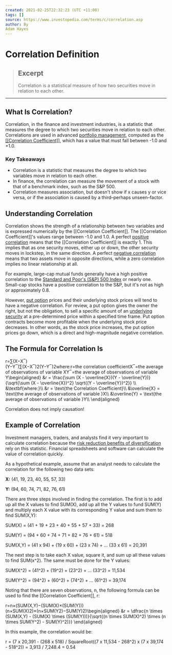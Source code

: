 ```yaml
---
created: 2021-02-25T22:32:23 (UTC +11:00)
tags: []
source: https://www.investopedia.com/terms/c/correlation.asp
author: By
Adam Hayes
---
```


# Correlation Definition

> ## Excerpt
> Correlation is a statistical measure of how two securities move in relation to each other.

---
## What Is Correlation?

Correlation, in the finance and investment industries, is a statistic that measures the degree to which two securities move in relation to each other. Correlations are used in advanced [portfolio management](https://www.investopedia.com/terms/p/portfoliomanagement.asp), computed as the [[[Correlation Coefficient]]](https://www.investopedia.com/terms/c/correlationcoefficient.asp), which has a value that must fall between -1.0 and +1.0.

### Key Takeaways

-   Correlation is a statistic that measures the degree to which two variables move in relation to each other.
-   In finance, the correlation can measure the movement of a stock with that of a benchmark index, such as the S&P 500.
-   Correlation measures association, but doesn't show if x causes y or vice versa, or if the association is caused by a third–perhaps unseen–factor.

## Understanding Correlation

Correlation shows the strength of a relationship between two variables and is expressed numerically by the [[Correlation Coefficient]]. The [[Correlation Coefficient]]'s values range between -1.0 and 1.0. A perfect [positive correlation](https://www.investopedia.com/terms/p/positive-correlation.asp) means that the [[Correlation Coefficient]] is exactly 1. This implies that as one security moves, either up or down, the other security moves in lockstep, in the same direction. A perfect [negative correlation](https://www.investopedia.com/terms/n/negative-correlation.asp) means that two assets move in opposite directions, while a zero correlation implies no linear relationship at all.

For example, large-cap mutual funds generally have a high positive correlation to the [Standard and Poor's (S&P) 500 Index](https://www.investopedia.com/terms/s/sp500.asp) or nearly one. Small-cap stocks have a positive correlation to the S&P, but it's not as high or approximately 0.8.

However, [put option](https://www.investopedia.com/terms/p/putoption.asp) prices and their underlying stock prices will tend to have a negative correlation. For review, a put option gives the owner the right, but not the obligation, to sell a specific amount of an [underlying security](https://www.investopedia.com/terms/u/underlying-security.asp) at a pre-determined price within a specified time frame. Put option contracts become more profitable when the underlying stock price decreases. In other words, as the stock price increases, the put option prices go down, which is a direct and high-magnitude negative correlation.

## The Formula for Correlation Is

r\=∑(X−X‾)(Y−Y‾)∑(X−X‾)2(Y−Y‾)2where:r\=the correlation coefficientX‾\=the average of observations of variable XY‾\=the average of observations of variable Y\\begin{aligned} &r = \\frac{\\sum (X - \\overline{X})(Y - \\overline{Y})}{\\sqrt{\\sum (X - \\overline{X})^2} \\sqrt{(Y - \\overline{Y})^2}} \\\\ &\\textbf{where:}\\\\ &r = \\text{the Correlation Coefficient}\\\\ &\\overline{X} = \\text{the average of observations of variable }X\\\\ &\\overline{Y} = \\text{the average of observations of variable }Y\\\\ \\end{aligned}

Correlation does not imply causation!

## Example of Correlation

Investment managers, traders, and analysts find it very important to calculate correlation because the [risk reduction benefits of diversification](https://www.investopedia.com/articles/basics/11/5-portfolio-protection-strategies.asp) rely on this statistic. Financial spreadsheets and software can calculate the value of correlation quickly.

As a hypothetical example, assume that an analyst needs to calculate the correlation for the following two data sets:

**X:** (41, 19, 23, 40, 55, 57, 33)

**Y:** (94, 60, 74, 71, 82, 76, 61)

There are three steps involved in finding the correlation. The first is to add up all the X values to find SUM(X), add up all the Y values to fund SUM(Y) and multiply each X value with its corresponding Y value and sum them to find SUM(X,Y):

SUM(X) = (41 + 19 + 23 + 40 + 55 + 57 + 33) = 268

SUM(Y) = (94 + 60 + 74 + 71 + 82 + 76 + 61) = 518

SUM(X,Y) = (41 x 94) + (19 x 60) + (23 x 74) + ... (33 x 61) = 20,391

The next step is to take each X value, square it, and sum up all these values to find SUM(x^2). The same must be done for the Y values:

SUM(X^2) = (41^2) + (19^2) + (23^2) + ... (33^2) = 11,534

SUM(Y^2) = (94^2) + (60^2) + (74^2) + ... (61^2) = 39,174

Noting that there are seven observations, n, the following formula can be used to find the [[Correlation Coefficient]], r:

r\=n×(SUM(X,Y)−(SUM(X)×(SUM(Y)))(n×SUM(X)2)×(n×SUM(Y2)−SUM(Y)2)\\begin{aligned} &r = \\dfrac{n \\times (SUM(X,Y) - (SUM(X) \\times (SUM(Y)))}{\\sqrt{(n \\times SUM(X)^2) \\times (n \\times SUM(Y^2) - SUM(Y)^2)}} \\end{aligned}

In this example, the correlation would be:

r = (7 x 20,391 - (268 x 518) / SquareRoot((7 x 11,534 - 268^2) x (7 x 39,174 - 518^2)) = 3,913 / 7,248.4 = 0.54
